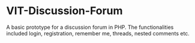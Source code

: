 # VIT-Discussion-Forum
A basic prototype for a discussion forum in PHP. The functionalities included login, registration, remember me, threads, nested comments etc.
